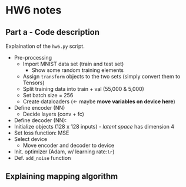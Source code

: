 # HW6 notes

## Part a - Code description

Explaination of the `hw6.py` script.

* Pre-processing
  * Import MNIST data set (train and test set)
    * Show some random training elements
  * Assign `transform` objects to the two sets (simply convert them to Tensors)
  * Split training data into train + val (55,000 & 5,000)
  * Set batch size = 256
  * Create dataloaders (<- maybe **move variables on device here**)
* Define encoder (NN)
  * Decide layers (conv + fc)
* Define decoder (NN):
* Initialize objects (128 x 128 inputs) - *latent space* has dimension 4
* Set loss function: MSE
* Select device
  * Move encoder and decoder to device
* Init. optimizer (Adam, w/ learning rate:`lr`)
* Def. `add_noise` function

## Explaining mapping algorithm

